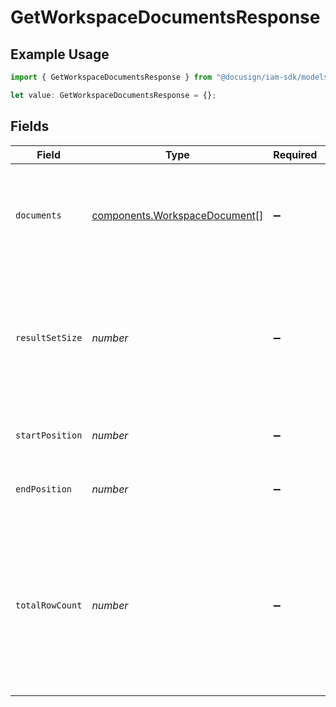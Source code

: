 # GetWorkspaceDocumentsResponse

## Example Usage

```typescript
import { GetWorkspaceDocumentsResponse } from "@docusign/iam-sdk/models/components";

let value: GetWorkspaceDocumentsResponse = {};
```

## Fields

| Field                                                                                                                            | Type                                                                                                                             | Required                                                                                                                         | Description                                                                                                                      |
| -------------------------------------------------------------------------------------------------------------------------------- | -------------------------------------------------------------------------------------------------------------------------------- | -------------------------------------------------------------------------------------------------------------------------------- | -------------------------------------------------------------------------------------------------------------------------------- |
| `documents`                                                                                                                      | [components.WorkspaceDocument](../../models/components/workspacedocument.md)[]                                                   | :heavy_minus_sign:                                                                                                               | The document summary list. Includes the ID, name, and metadata                                                                   |
| `resultSetSize`                                                                                                                  | *number*                                                                                                                         | :heavy_minus_sign:                                                                                                               | The number of documents returned in the response. Always equal or less than the `count` of the request                           |
| `startPosition`                                                                                                                  | *number*                                                                                                                         | :heavy_minus_sign:                                                                                                               | Position of the first item in the total results                                                                                  |
| `endPosition`                                                                                                                    | *number*                                                                                                                         | :heavy_minus_sign:                                                                                                               | Position of the last item in the total results                                                                                   |
| `totalRowCount`                                                                                                                  | *number*                                                                                                                         | :heavy_minus_sign:                                                                                                               | The total number of documents in the workspace applicable to the request regardless of pagination. It may not always be computed |